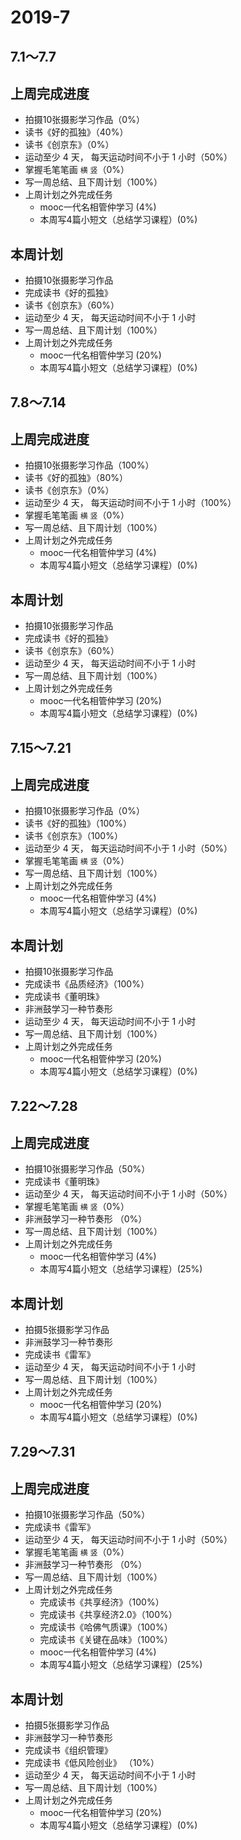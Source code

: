 # 2019-7

## 7.1～7.7

## 上周完成进度

* 拍摄10张摄影学习作品（0%）
* 读书《好的孤独》（40%）
* 读书《创京东》（0%）
* 运动至少 4 天， 每天运动时间不小于 1 小时（50%）
* 掌握毛笔笔画 `横` `竖`（0%）
* 写一周总结、且下周计划（100%）
* 上周计划之外完成任务
  * mooc一代名相管仲学习 \(4%\)
  * 本周写4篇小短文（总结学习课程）\(0%\)

## 本周计划

* 拍摄10张摄影学习作品
* 完成读书《好的孤独》
* 读书《创京东》（60%）
* 运动至少 4 天， 每天运动时间不小于 1 小时
* 写一周总结、且下周计划（100%）
* 上周计划之外完成任务
  * mooc一代名相管仲学习 \(20%\)
  * 本周写4篇小短文（总结学习课程）\(0%\)

## 7.8～7.14

## 上周完成进度

* 拍摄10张摄影学习作品（100%）
* 读书《好的孤独》（80%）
* 读书《创京东》（0%）
* 运动至少 4 天， 每天运动时间不小于 1 小时（100%）
* 掌握毛笔笔画 `横` `竖`（0%）
* 写一周总结、且下周计划（100%）
* 上周计划之外完成任务
  * mooc一代名相管仲学习 \(4%\)
  * 本周写4篇小短文（总结学习课程）\(0%\)

## 本周计划

* 拍摄10张摄影学习作品
* 完成读书《好的孤独》
* 读书《创京东》（60%）
* 运动至少 4 天， 每天运动时间不小于 1 小时
* 写一周总结、且下周计划（100%）
* 上周计划之外完成任务
  * mooc一代名相管仲学习 \(20%\)
  * 本周写4篇小短文（总结学习课程）\(0%\)

## 7.15～7.21

## 上周完成进度

* 拍摄10张摄影学习作品（0%）
* 读书《好的孤独》（100%）
* 读书《创京东》（100%）
* 运动至少 4 天， 每天运动时间不小于 1 小时（50%）
* 掌握毛笔笔画 `横` `竖`（0%）
* 写一周总结、且下周计划（100%）
* 上周计划之外完成任务
  * mooc一代名相管仲学习 \(4%\)
  * 本周写4篇小短文（总结学习课程）\(0%\)

## 本周计划

* 拍摄10张摄影学习作品
* 完成读书《品质经济》（100%）
* 完成读书《董明珠》
* 非洲鼓学习一种节奏形
* 运动至少 4 天， 每天运动时间不小于 1 小时
* 写一周总结、且下周计划（100%）
* 上周计划之外完成任务
  * mooc一代名相管仲学习 \(20%\)
  * 本周写4篇小短文（总结学习课程）\(0%\)

## 7.22～7.28

## 上周完成进度

* 拍摄10张摄影学习作品（50%）
* 完成读书《董明珠》
* 运动至少 4 天， 每天运动时间不小于 1 小时（50%）
* 掌握毛笔笔画 `横` `竖`（0%）
* 非洲鼓学习一种节奏形 （0%）
* 写一周总结、且下周计划（100%）
* 上周计划之外完成任务
  * mooc一代名相管仲学习 \(4%\)
  * 本周写4篇小短文（总结学习课程）\(25%\)

## 本周计划

* 拍摄5张摄影学习作品
* 非洲鼓学习一种节奏形
* 完成读书《雷军》
* 运动至少 4 天， 每天运动时间不小于 1 小时
* 写一周总结、且下周计划（100%）
* 上周计划之外完成任务
  * mooc一代名相管仲学习 \(20%\)
  * 本周写4篇小短文（总结学习课程）\(0%\)

## 7.29～7.31

## 上周完成进度

* 拍摄10张摄影学习作品（50%）
* 完成读书《雷军》
* 运动至少 4 天， 每天运动时间不小于 1 小时（50%）
* 掌握毛笔笔画 `横` `竖`（0%）
* 非洲鼓学习一种节奏形 （0%）
* 写一周总结、且下周计划（100%）
* 上周计划之外完成任务
  * 完成读书《共享经济》（100%）
  * 完成读书《共享经济2.0》（100%）
  * 完成读书《哈佛气质课》（100%）
  * 完成读书《关键在品味》（100%）
  * mooc一代名相管仲学习 \(4%\)
  * 本周写4篇小短文（总结学习课程）\(25%\)

## 本周计划

* 拍摄5张摄影学习作品
* 非洲鼓学习一种节奏形
* 完成读书《组织管理》
* 完成读书《低风险创业》 （10%）
* 运动至少 4 天， 每天运动时间不小于 1 小时
* 写一周总结、且下周计划（100%）
* 上周计划之外完成任务
  * mooc一代名相管仲学习 \(20%\)
  * 本周写4篇小短文（总结学习课程）\(0%\)

